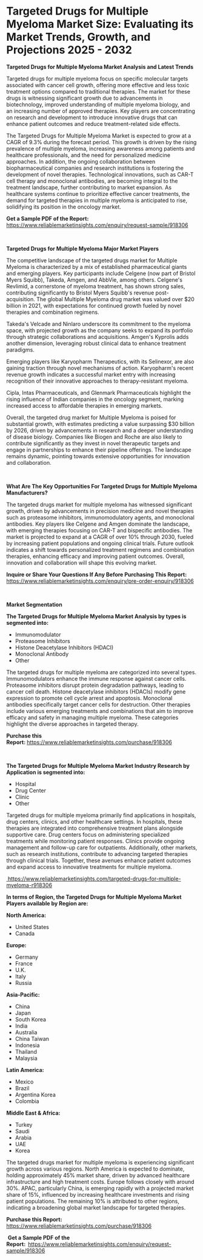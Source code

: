 <p><h1>Targeted Drugs for Multiple Myeloma Market Size: Evaluating its Market Trends, Growth, and Projections 2025 - 2032</h1></p><p><strong>Targeted Drugs for Multiple Myeloma Market Analysis and Latest Trends</strong></p>
<p><p>Targeted drugs for multiple myeloma focus on specific molecular targets associated with cancer cell growth, offering more effective and less toxic treatment options compared to traditional therapies. The market for these drugs is witnessing significant growth due to advancements in biotechnology, improved understanding of multiple myeloma biology, and an increasing number of approved therapies. Key players are concentrating on research and development to introduce innovative drugs that can enhance patient outcomes and reduce treatment-related side effects.</p><p>The Targeted Drugs for Multiple Myeloma Market is expected to grow at a CAGR of 9.3% during the forecast period. This growth is driven by the rising prevalence of multiple myeloma, increasing awareness among patients and healthcare professionals, and the need for personalized medicine approaches. In addition, the ongoing collaboration between biopharmaceutical companies and research institutions is fostering the development of novel therapies. Technological innovations, such as CAR-T cell therapy and monoclonal antibodies, are becoming integral to the treatment landscape, further contributing to market expansion. As healthcare systems continue to prioritize effective cancer treatments, the demand for targeted therapies in multiple myeloma is anticipated to rise, solidifying its position in the oncology market.</p></p>
<p><strong>Get a Sample PDF of the Report:&nbsp;</strong> <a href="https://www.reliablemarketinsights.com/enquiry/request-sample/918306?utm_campaign=2199&utm_medium=2&utm_source=Github&utm_content=ia&utm_term=18042025&utm_id=targeted-drugs-for-multiple-myeloma">https://www.reliablemarketinsights.com/enquiry/request-sample/918306</a></p>
<p>&nbsp;</p>
<p><strong>Targeted Drugs for Multiple Myeloma Major Market Players</strong></p>
<p><p>The competitive landscape of the targeted drugs market for Multiple Myeloma is characterized by a mix of established pharmaceutical giants and emerging players. Key participants include Celgene (now part of Bristol Myers Squibb), Takeda, Amgen, and AbbVie, among others. Celgene's Revlimid, a cornerstone of myeloma treatment, has shown strong sales, contributing significantly to Bristol Myers Squibb's revenue post-acquisition. The global Multiple Myeloma drug market was valued over $20 billion in 2021, with expectations for continued growth fueled by novel therapies and combination regimens.</p><p>Takeda's Velcade and Ninlaro underscore its commitment to the myeloma space, with projected growth as the company seeks to expand its portfolio through strategic collaborations and acquisitions. Amgen's Kyprolis adds another dimension, leveraging robust clinical data to enhance treatment paradigms.</p><p>Emerging players like Karyopharm Therapeutics, with its Selinexor, are also gaining traction through novel mechanisms of action. Karyopharm's recent revenue growth indicates a successful market entry with increasing recognition of their innovative approaches to therapy-resistant myeloma.</p><p>Cipla, Intas Pharmaceuticals, and Glenmark Pharmaceuticals highlight the rising influence of Indian companies in the oncology segment, marking increased access to affordable therapies in emerging markets.</p><p>Overall, the targeted drug market for Multiple Myeloma is poised for substantial growth, with estimates predicting a value surpassing $30 billion by 2026, driven by advancements in research and a deeper understanding of disease biology. Companies like Biogen and Roche are also likely to contribute significantly as they invest in novel therapeutic targets and engage in partnerships to enhance their pipeline offerings. The landscape remains dynamic, pointing towards extensive opportunities for innovation and collaboration.</p></p>
<p>&nbsp;</p>
<p><strong>What Are The Key Opportunities For Targeted Drugs for Multiple Myeloma Manufacturers?</strong></p>
<p><p>The targeted drugs market for multiple myeloma has witnessed significant growth, driven by advancements in precision medicine and novel therapies such as proteasome inhibitors, immunomodulatory agents, and monoclonal antibodies. Key players like Celgene and Amgen dominate the landscape, with emerging therapies focusing on CAR-T and bispecific antibodies. The market is projected to expand at a CAGR of over 10% through 2030, fueled by increasing patient populations and ongoing clinical trials. Future outlook indicates a shift towards personalized treatment regimens and combination therapies, enhancing efficacy and improving patient outcomes. Overall, innovation and collaboration will shape this evolving market.</p></p>
<p><strong>Inquire or Share Your Questions If Any Before Purchasing This Report:</strong> <a href="https://www.reliablemarketinsights.com/enquiry/pre-order-enquiry/918306?utm_campaign=2199&utm_medium=2&utm_source=Github&utm_content=ia&utm_term=18042025&utm_id=targeted-drugs-for-multiple-myeloma">https://www.reliablemarketinsights.com/enquiry/pre-order-enquiry/918306</a></p>
<p>&nbsp;</p>
<p><strong>Market Segmentation</strong></p>
<p><strong>The Targeted Drugs for Multiple Myeloma Market Analysis by types is segmented into:</strong></p>
<p><ul><li>Immunomodulator</li><li>Proteasome Inhibitors</li><li>Histone Deacetylase Inhibitors (HDACI)</li><li>Monoclonal Antibody</li><li>Other</li></ul></p>
<p><p>The targeted drugs for multiple myeloma are categorized into several types. Immunomodulators enhance the immune response against cancer cells. Proteasome inhibitors disrupt protein degradation pathways, leading to cancer cell death. Histone deacetylase inhibitors (HDACIs) modify gene expression to promote cell cycle arrest and apoptosis. Monoclonal antibodies specifically target cancer cells for destruction. Other therapies include various emerging treatments and combinations that aim to improve efficacy and safety in managing multiple myeloma. These categories highlight the diverse approaches in targeted therapy.</p></p>
<p><strong>Purchase this Report:&nbsp;</strong><a href="https://www.reliablemarketinsights.com/purchase/918306?utm_campaign=2199&utm_medium=2&utm_source=Github&utm_content=ia&utm_term=18042025&utm_id=targeted-drugs-for-multiple-myeloma">https://www.reliablemarketinsights.com/purchase/918306</a></p>
<p>&nbsp;</p>
<p><strong>The Targeted Drugs for Multiple Myeloma Market Industry Research by Application is segmented into:</strong></p>
<p><ul><li>Hospital</li><li>Drug Center</li><li>Clinic</li><li>Other</li></ul></p>
<p><p>Targeted drugs for multiple myeloma primarily find applications in hospitals, drug centers, clinics, and other healthcare settings. In hospitals, these therapies are integrated into comprehensive treatment plans alongside supportive care. Drug centers focus on administering specialized treatments while monitoring patient responses. Clinics provide ongoing management and follow-up care for outpatients. Additionally, other markets, such as research institutions, contribute to advancing targeted therapies through clinical trials. Together, these avenues enhance patient outcomes and expand access to innovative treatments for multiple myeloma.</p></p>
<p><a href="https://www.reliablemarketinsights.com/targeted-drugs-for-multiple-myeloma-r918306?utm_campaign=2199&utm_medium=2&utm_source=Github&utm_content=ia&utm_term=18042025&utm_id=targeted-drugs-for-multiple-myeloma">&nbsp;https://www.reliablemarketinsights.com/targeted-drugs-for-multiple-myeloma-r918306</a></p>
<p><strong>In terms of Region, the Targeted Drugs for Multiple Myeloma Market Players available by Region are:</strong></p>
<p>
    <p> <strong> North America: </strong>
        <ul>
            <li>United States</li>
            <li>Canada</li>
        </ul>
        </p> 
    <p> <strong> Europe: </strong>
        <ul>
            <li>Germany</li>
            <li>France</li>
            <li>U.K.</li>
            <li>Italy</li>
            <li>Russia</li>
        </ul>
        </p> 
    <p> <strong> Asia-Pacific: </strong>
        <ul>
            <li>China</li>
            <li>Japan</li>
            <li>South Korea</li>
            <li>India</li>
            <li>Australia</li>
            <li>China Taiwan</li>
            <li>Indonesia</li>
            <li>Thailand</li>
            <li>Malaysia</li>
        </ul>
        </p> 
    <p> <strong> Latin America: </strong>
        <ul>
            <li>Mexico</li>
            <li>Brazil</li>
            <li>Argentina Korea</li>
            <li>Colombia</li>
        </ul>
        </p> 
    <p> <strong> Middle East & Africa: </strong>
        <ul>
            <li>Turkey</li>
            <li>Saudi</li>
            <li>Arabia</li>
            <li>UAE</li>
            <li>Korea</li>
        </ul>
    </p>
    </p>
<p><p>The targeted drugs market for multiple myeloma is experiencing significant growth across various regions. North America is expected to dominate, holding approximately 45% market share, driven by advanced healthcare infrastructure and high treatment costs. Europe follows closely with around 30%. APAC, particularly China, is emerging rapidly with a projected market share of 15%, influenced by increasing healthcare investments and rising patient populations. The remaining 10% is attributed to other regions, indicating a broadening global market landscape for targeted therapies.</p></p>
<p><strong>Purchase this Report: </strong><a href="https://www.reliablemarketinsights.com/purchase/918306?utm_campaign=2199&utm_medium=2&utm_source=Github&utm_content=ia&utm_term=18042025&utm_id=targeted-drugs-for-multiple-myeloma">https://www.reliablemarketinsights.com/purchase/918306</a></p>
<p>&nbsp;<strong>Get a Sample PDF of the Report:&nbsp;&nbsp;</strong><a href="https://www.reliablemarketinsights.com/enquiry/request-sample/918306?utm_campaign=2199&utm_medium=2&utm_source=Github&utm_content=ia&utm_term=18042025&utm_id=targeted-drugs-for-multiple-myeloma">https://www.reliablemarketinsights.com/enquiry/request-sample/918306</a></p>
<p><strong></strong></p>
<p><p></p><p></p><p></p></p>